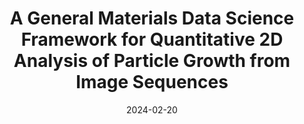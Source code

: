---
title: "A General Materials Data Science Framework for Quantitative 2D Analysis of Particle Growth from Image Sequences"
collection: publications
category: manuscripts
authors: 'S. Venkat, T. Ciardi, M. Lu, P. DeLeo, et. al'
author_highlight: ['T. Ciardi']
date: 2024-02-20
venue: 'Integrating Materials and Manufacturing Innovation'
paperurl: 'https://link.springer.com/article/10.1007/s40192-024-00342-w'
---